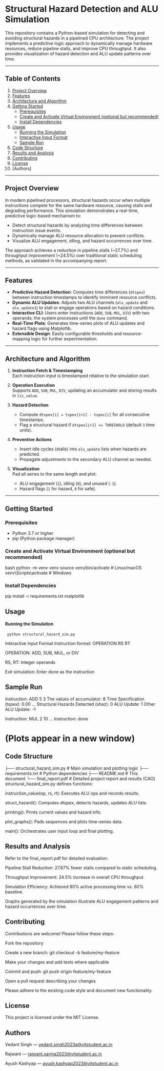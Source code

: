 # Structural Hazard Detection and ALU Simulation

This repository contains a Python-based simulation for detecting and avoiding structural hazards in a pipelined CPU architecture. The project implements a predictive logic approach to dynamically manage hardware resources, reduce pipeline stalls, and improve CPU throughput. It also provides visualization of hazard detection and ALU update patterns over time.

---

## Table of Contents

1. [Project Overview](#project-overview)  
2. [Features](#features)  
3. [Architecture and Algorithm](#architecture-and-algorithm)  
4. [Getting Started](#getting-started)  
   - [Prerequisites](#prerequisites)  
   - [Create and Activate Virtual Environment (optional but recommended)](#create-and-activate-virtual-environment-optional-but-recommended)  
   - [Install Dependencies](#install-dependencies)  
5. [Usage](#usage)  
   - [Running the Simulation](#running-the-simulation)  
   - [Interactive Input Format](#interactive-input-format)  
   - [Sample Run](#sample-run)  
6. [Code Structure](#code-structure)  
7. [Results and Analysis](#results-and-analysis)  
8. [Contributing](#contributing)  
9. [License](#license)  
10. [Authors]

---

## Project Overview

In modern pipelined processors, structural hazards occur when multiple instructions compete for the same hardware resource, causing stalls and degrading performance. This simulation demonstrates a real-time, predictive logic-based mechanism to:

- Detect structural hazards by analyzing time differences between instruction issue events.  
- Dynamically manage ALU resource allocation to prevent conflicts.  
- Visualize ALU engagement, idling, and hazard occurrences over time.  

The approach achieves a reduction in pipeline stalls (~27.7%) and throughput improvement (~24.5%) over traditional static scheduling methods, as validated in the accompanying report.

---

## Features

- **Predictive Hazard Detection**: Computes time differences (`dtspex`) between instruction timestamps to identify imminent resource conflicts.  
- **Dynamic ALU Updates**: Adjusts two ALU channels (`alu_update` and `alu_update1`) to stall or engage operations based on hazard conditions.  
- **Interactive CLI**: Users enter instructions (`ADD`, `SUB`, `MUL`, `DIV`) with two operands; the system processes until the `done` command.  
- **Real-Time Plots**: Generates time-series plots of ALU updates and hazard flags using Matplotlib.  
- **Extensible Design**: Easily configurable thresholds and resource-mapping logic for further experimentation.

---

## Architecture and Algorithm

1. **Instruction Fetch & Timestamping**  
   Each instruction input is timestamped relative to the simulation start.

2. **Operation Execution**  
   Supports `ADD`, `SUB`, `MUL`, `DIV`, updating an accumulator and storing results in `lis_value`.

3. **Hazard Detection**  
   - Compute `dtspex[i] = tspex[i+1] - tspex[i]` for all consecutive timestamps.  
   - Flag a structural hazard if `dtspex[i+1] <= THRESHOLD` (default `3` time units).

4. **Preventive Actions**  
   - Insert idle cycles (stalls) into `alu_update` lists when hazards are predicted.  
   - Propagate adjustments to the secondary ALU channel as needed.

5. **Visualization**  
   Pad all series to the same length and plot:  
   - ALU engagement (`1`), idling (`0`), and unused (`-1`).  
   - Hazard flags (`1` for hazard, `0` for safe).

---

## Getting Started

### Prerequisites

- Python 3.7 or higher  
- pip (Python package manager)

### Create and Activate Virtual Environment (optional but recommended)

bash
python -m venv venv
source venv/bin/activate    # Linux/macOS
venv\Scripts\activate       # Windows
### Install Dependencies
pip install -r requirements.txt
matplotlib

## Usage
#### Running the Simulation
     python structural_hazard_sim.py
Interactive Input Format
Instruction format: OPERATION RS RT

OPERATION: ADD, SUB, MUL, or DIV

RS, RT: Integer operands

Exit simulation: Enter done as the instruction

## Sample Run
Instruction: ADD 5 3
The values of accumulator:
8
Time Specification (tspex):
0.00
...
Structural Hazards Detected (shaz):
0
ALU Update:
1
Other ALU Update:
-1

Instruction: MUL 2 10
...
Instruction: done
# (Plots appear in a new window)

## Code Structure
├── structural_hazard_sim.py    # Main simulation and plotting logic
├── requirements.txt            # Python dependencies
├── README.md                   # This document
└── final_report.pdf            # Detailed project report and results (CAO)
structural_hazard_sim.py defines functions:

instruction_value(op, rs, rt): Executes ALU ops and records results.

struct_hazard(): Computes dtspex, detects hazards, updates ALU lists.

printing(): Prints current values and hazard info.

plot_graphs(): Pads sequences and plots time-series data.

main(): Orchestrates user input loop and final plotting.

## Results and Analysis
Refer to the final_report.pdf for detailed evaluation:

Pipeline Stall Reduction: 27.67% fewer stalls compared to static scheduling.

Throughput Improvement: 24.5% increase in overall CPU throughput.

Simulation Efficiency: Achieved 80% active processing time vs. 60% baseline.

Graphs generated by the simulation illustrate ALU engagement patterns and hazard occurrences over time.

## Contributing
Contributions are welcome! Please follow these steps:

Fork the repository

Create a new branch: git checkout -b feature/my-feature

Make your changes and add tests where applicable

Commit and push: git push origin feature/my-feature

Open a pull request describing your changes

Please adhere to the existing code style and document new functionality.

## License
This project is licensed under the MIT License.

## Authors
Vedant Singh — vedant.singh2023a@vitstudent.ac.in

Rajwant — rajwant.sarma2023@vitstudent.ac.in

Ayush Kashyap — ayush.kashyap2023@vitstudent.ac.in





